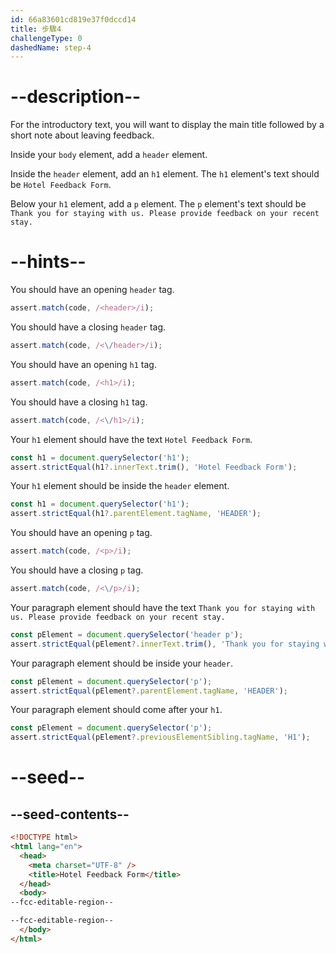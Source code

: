 ```yaml
---
id: 66a83601cd819e37f0dccd14
title: 步驟4
challengeType: 0
dashedName: step-4
---
```


# --description--

For the introductory text, you will want to display the main title followed by a short note about leaving feedback.

Inside your `body` element, add a `header` element.

Inside the `header` element, add an `h1` element. The `h1` element's text should be `Hotel Feedback Form`.

Below your `h1` element, add a `p` element. The `p` element's text should be `Thank you for staying with us. Please provide feedback on your recent stay.`

# --hints--

You should have an opening `header` tag.

```js
assert.match(code, /<header>/i);
```

You should have a closing `header` tag.

```js
assert.match(code, /<\/header>/i);
```

You should have an opening `h1` tag.

```js
assert.match(code, /<h1>/i);
```

You should have a closing `h1` tag.

```js
assert.match(code, /<\/h1>/i);
```

Your `h1` element should have the text `Hotel Feedback Form`.

```js
const h1 = document.querySelector('h1');
assert.strictEqual(h1?.innerText.trim(), 'Hotel Feedback Form');
```

Your `h1` element should be inside the `header` element.

```js
const h1 = document.querySelector('h1');
assert.strictEqual(h1?.parentElement.tagName, 'HEADER');
```

You should have an opening `p` tag.

```js
assert.match(code, /<p>/i);
```

You should have a closing `p` tag.

```js
assert.match(code, /<\/p>/i);
```

Your paragraph element should have the text `Thank you for staying with us. Please provide feedback on your recent stay.`

```js
const pElement = document.querySelector('header p');
assert.strictEqual(pElement?.innerText.trim(), 'Thank you for staying with us. Please provide feedback on your recent stay.');
```

Your paragraph element should be inside your `header`.

```js
const pElement = document.querySelector('p');
assert.strictEqual(pElement?.parentElement.tagName, 'HEADER');
```

Your paragraph element should come after your `h1`.

```js
const pElement = document.querySelector('p');
assert.strictEqual(pElement?.previousElementSibling.tagName, 'H1');
```


# --seed--

## --seed-contents--

```html
<!DOCTYPE html>
<html lang="en">
  <head>
    <meta charset="UTF-8" />
    <title>Hotel Feedback Form</title>
  </head>
  <body>
--fcc-editable-region--

--fcc-editable-region--
  </body>
</html>
```
